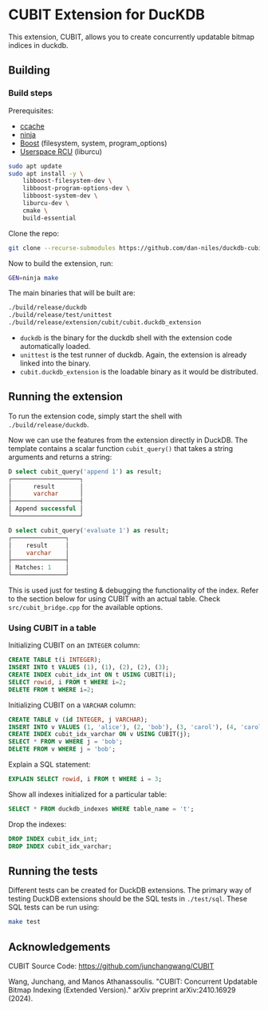 # CUBIT Extension for DucKDB

This extension, CUBIT, allows you to create concurrently updatable bitmap indices in duckdb.

## Building

### Build steps

Prerequisites:
- [ccache](https://ccache.dev/)
- [ninja](https://ninja-build.org/)
- [Boost](https://www.boost.org/) (filesystem, system, program_options)
- [Userspace RCU](https://liburcu.org/) (liburcu)

```sh
sudo apt update
sudo apt install -y \
    libboost-filesystem-dev \
    libboost-program-options-dev \
    libboost-system-dev \
    liburcu-dev \
    cmake \
    build-essential
```

Clone the repo:
```sh
git clone --recurse-submodules https://github.com/dan-niles/duckdb-cubit.git
```

Now to build the extension, run:
```sh
GEN=ninja make
```
The main binaries that will be built are:
```sh
./build/release/duckdb
./build/release/test/unittest
./build/release/extension/cubit/cubit.duckdb_extension
```
- `duckdb` is the binary for the duckdb shell with the extension code automatically loaded.
- `unittest` is the test runner of duckdb. Again, the extension is already linked into the binary.
- `cubit.duckdb_extension` is the loadable binary as it would be distributed.

## Running the extension
To run the extension code, simply start the shell with `./build/release/duckdb`.

Now we can use the features from the extension directly in DuckDB. The template contains a scalar function `cubit_query()` that takes a string arguments and returns a string:
```sql
D select cubit_query('append 1') as result;
┌───────────────────┐
│      result       │
│      varchar      │
├───────────────────┤
│ Append successful │
└───────────────────┘

D select cubit_query('evaluate 1') as result;
┌───────────────┐
│    result     │
│    varchar    │
├───────────────┤
│ Matches: 1    │
└───────────────┘
```

This is used just for testing & debugging the functionality of the index. Refer to the section below for using CUBIT with an actual table. Check `src/cubit_bridge.cpp` for the available options.

### Using CUBIT in a table

Initializing CUBIT on an `INTEGER` column:
```sql
CREATE TABLE t(i INTEGER);
INSERT INTO t VALUES (1), (1), (2), (2), (3);
CREATE INDEX cubit_idx_int ON t USING CUBIT(i);
SELECT rowid, i FROM t WHERE i=2;
DELETE FROM t WHERE i=2;
```

Initializing CUBIT on a `VARCHAR` column:
```sql
CREATE TABLE v (id INTEGER, j VARCHAR);
INSERT INTO v VALUES (1, 'alice'), (2, 'bob'), (3, 'carol'), (4, 'carol'), (5, 'bob');
CREATE INDEX cubit_idx_varchar ON v USING CUBIT(j);
SELECT * FROM v WHERE j = 'bob';
DELETE FROM v WHERE j = 'bob';
```

Explain a SQL statement:
```sql
EXPLAIN SELECT rowid, i FROM t WHERE i = 3;
```

Show all indexes initialized for a particular table:
```sql
SELECT * FROM duckdb_indexes WHERE table_name = 't';
```

Drop the indexes:
```sql
DROP INDEX cubit_idx_int;
DROP INDEX cubit_idx_varchar;
```

## Running the tests
Different tests can be created for DuckDB extensions. The primary way of testing DuckDB extensions should be the SQL tests in `./test/sql`. These SQL tests can be run using:
```sh
make test
```

## Acknowledgements

CUBIT Source Code: https://github.com/junchangwang/CUBIT

Wang, Junchang, and Manos Athanassoulis. "CUBIT: Concurrent Updatable Bitmap Indexing (Extended Version)." arXiv preprint arXiv:2410.16929 (2024).
